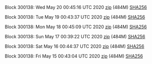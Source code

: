 Block 300138: Wed May 20 00:45:16 UTC 2020 [zip](https://dash-bootstrap.ams3.digitaloceanspaces.com/testnet/2020-05-20/bootstrap.dat.zip) (484M) [SHA256](https://dash-bootstrap.ams3.digitaloceanspaces.com/testnet/2020-05-20/sha256.txt)

Block 300138: Tue May 19 00:43:37 UTC 2020 [zip](https://dash-bootstrap.ams3.digitaloceanspaces.com/testnet/2020-05-19/bootstrap.dat.zip) (484M) [SHA256](https://dash-bootstrap.ams3.digitaloceanspaces.com/testnet/2020-05-19/sha256.txt)

Block 300138: Mon May 18 00:45:09 UTC 2020 [zip](https://dash-bootstrap.ams3.digitaloceanspaces.com/testnet/2020-05-18/bootstrap.dat.zip) (484M) [SHA256](https://dash-bootstrap.ams3.digitaloceanspaces.com/testnet/2020-05-18/sha256.txt)

Block 300138: Sun May 17 00:39:22 UTC 2020 [zip](https://dash-bootstrap.ams3.digitaloceanspaces.com/testnet/2020-05-17/bootstrap.dat.zip) (484M) [SHA256](https://dash-bootstrap.ams3.digitaloceanspaces.com/testnet/2020-05-17/sha256.txt)

Block 300138: Sat May 16 00:44:37 UTC 2020 [zip](https://dash-bootstrap.ams3.digitaloceanspaces.com/testnet/2020-05-16/bootstrap.dat.zip) (484M) [SHA256](https://dash-bootstrap.ams3.digitaloceanspaces.com/testnet/2020-05-16/sha256.txt)

Block 300138: Fri May 15 00:43:04 UTC 2020 [zip](https://dash-bootstrap.ams3.digitaloceanspaces.com/testnet/2020-05-15/bootstrap.dat.zip) (484M) [SHA256](https://dash-bootstrap.ams3.digitaloceanspaces.com/testnet/2020-05-15/sha256.txt)
